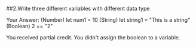 ##2.Write three different variables with different data type

Your Answer:
(Number) let num1 = 10
(String) let string1 = "This is a string"
(Boolean) 2 == "2"

You received partial credit. You didn't assign the boolean to a variable.
